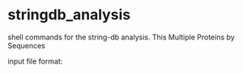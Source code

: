 # stringdb_analysis
shell commands for the string-db analysis. This Multiple Proteins by Sequences 

input file format:

